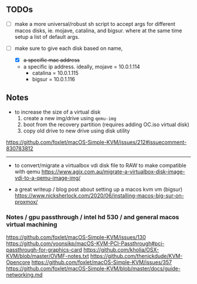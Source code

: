 ## TODOs

- [ ] make a more universal/robust sh script to accept args for different macos disks,
ie. mojave, catalina, and bigsur. where at the same time setup a list of default args.

- [ ] make sure to give each disk based on name, 
	- [x] ~~a specific mac address~~
	- a specific ip address. ideally, mojave = 10.0.1.114
		- catalina = 10.0.1.115
		- bigsur = 10.0.1.116


## Notes

- to increase the size of a virtual disk
  1. create a new img/drive using `qemu-img`
  2. boot from the recovery partition (requires adding OC.iso virtual disk)
  3. copy old drive to new drive using disk utility
  
https://github.com/foxlet/macOS-Simple-KVM/issues/212#issuecomment-830783812

---

- to convert/migrate a virtualbox vdi disk file to RAW to make compatible with qemu
https://www.agix.com.au/migrate-a-virtualbox-disk-image-vdi-to-a-qemu-image-img/

- a great writeup / blog post about setting up a macos kvm vm (bigsur)
https://www.nicksherlock.com/2020/06/installing-macos-big-sur-on-proxmox/

### Notes / gpu passthrough / intel hd 530 / and general macos virtual machining 

https://github.com/foxlet/macOS-Simple-KVM/issues/130
https://github.com/yoonsikp/macOS-KVM-PCI-Passthrough#pci-passthrough-for-graphics-card
https://github.com/kholia/OSX-KVM/blob/master/OVMF-notes.txt
https://github.com/thenickdude/KVM-Opencore
https://github.com/foxlet/macOS-Simple-KVM/issues/357
https://github.com/foxlet/macOS-Simple-KVM/blob/master/docs/guide-networking.md
